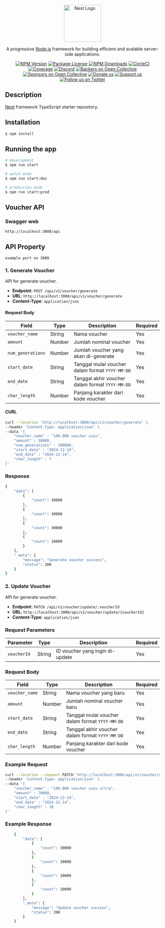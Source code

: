 <p align="center">
  <a href="http://nestjs.com/" target="blank"><img src="https://nestjs.com/img/logo-small.svg" width="120" alt="Nest Logo" /></a>
</p>

[circleci-image]: https://img.shields.io/circleci/build/github/nestjs/nest/master?token=abc123def456
[circleci-url]: https://circleci.com/gh/nestjs/nest

  <p align="center">A progressive <a href="http://nodejs.org" target="_blank">Node.js</a> framework for building efficient and scalable server-side applications.</p>
    <p align="center">
<a href="https://www.npmjs.com/~nestjscore" target="_blank"><img src="https://img.shields.io/npm/v/@nestjs/core.svg" alt="NPM Version" /></a>
<a href="https://www.npmjs.com/~nestjscore" target="_blank"><img src="https://img.shields.io/npm/l/@nestjs/core.svg" alt="Package License" /></a>
<a href="https://www.npmjs.com/~nestjscore" target="_blank"><img src="https://img.shields.io/npm/dm/@nestjs/common.svg" alt="NPM Downloads" /></a>
<a href="https://circleci.com/gh/nestjs/nest" target="_blank"><img src="https://img.shields.io/circleci/build/github/nestjs/nest/master" alt="CircleCI" /></a>
<a href="https://coveralls.io/github/nestjs/nest?branch=master" target="_blank"><img src="https://coveralls.io/repos/github/nestjs/nest/badge.svg?branch=master#9" alt="Coverage" /></a>
<a href="https://discord.gg/G7Qnnhy" target="_blank"><img src="https://img.shields.io/badge/discord-online-brightgreen.svg" alt="Discord"/></a>
<a href="https://opencollective.com/nest#backer" target="_blank"><img src="https://opencollective.com/nest/backers/badge.svg" alt="Backers on Open Collective" /></a>
<a href="https://opencollective.com/nest#sponsor" target="_blank"><img src="https://opencollective.com/nest/sponsors/badge.svg" alt="Sponsors on Open Collective" /></a>
  <a href="https://paypal.me/kamilmysliwiec" target="_blank"><img src="https://img.shields.io/badge/Donate-PayPal-ff3f59.svg" alt="Donate us"/></a>
    <a href="https://opencollective.com/nest#sponsor"  target="_blank"><img src="https://img.shields.io/badge/Support%20us-Open%20Collective-41B883.svg" alt="Support us"></a>
  <a href="https://twitter.com/nestframework" target="_blank"><img src="https://img.shields.io/twitter/follow/nestframework.svg?style=social&label=Follow" alt="Follow us on Twitter"></a>
</p>
  <!--[![Backers on Open Collective](https://opencollective.com/nest/backers/badge.svg)](https://opencollective.com/nest#backer)
  [![Sponsors on Open Collective](https://opencollective.com/nest/sponsors/badge.svg)](https://opencollective.com/nest#sponsor)-->

## Description

[Nest](https://github.com/nestjs/nest) framework TypeScript starter repository.

## Installation

```bash
$ npm install
```

## Running the app

```bash
# development
$ npm run start

# watch mode
$ npm run start:dev

# production mode
$ npm run start:prod
```

## Voucher API

### Swagger web

`http://localhost:3000/api`

## API Property

`example port on 3000`

### 1. Generate Voucher

API for generate voucher.

- **Endpoint**: `POST /api/v1/voucher/generate`
- **URL**: `http://localhost:3000/api/v1/voucher/generate`
- **Content-Type**: `application/json`

#### Request Body

| Field             | Type   | Description                                     | Required |
| ----------------- | ------ | ----------------------------------------------- | -------- |
| `voucher_name`    | String | Nama voucher                                    | Yes      |
| `amount`          | Number | Jumlah nominal voucher                          | Yes      |
| `num_generations` | Number | Jumlah voucher yang akan di-generate            | Yes      |
| `start_date`      | String | Tanggal mulai voucher dalam format `YYYY-MM-DD` | Yes      |
| `end_date`        | String | Tanggal akhir voucher dalam format `YYYY-MM-DD` | Yes      |
| `char_length`     | Number | Panjang karakter dari kode voucher              | Yes      |

#### CURL

```bash
curl --location 'http://localhost:3000/api/v1/voucher/generate' \
--header 'Content-Type: application/json' \
--data '{
    "voucher_name" : "100.000 voucher susu",
    "amount" : 50000,
    "num_generations" : 100000,
    "start_date" : "2024-12-14",
    "end_date" : "2024-12-14",
    "char_length" : 7
}'
```

### Response

```bash
{
    "data": [
        {
            "count": 30000
        },
        {
            "count": 30000
        },
        {
            "count": 30000
        },
        {
            "count": 10000
        }
    ],
    "_meta": {
        "message": "Generate voucher success",
        "status": 200
    }
}
```

### 2. Update Voucher

API for generate voucher.

- **Endpoint**: `PATCH /api/v1/voucher/update/:voucherId`
- **URL**: `http://localhost:3000/api/v1/voucher/update/{voucherId}`
- **Content-Type**: `application/json`

### Request Parameters

| Parameter   | Type   | Description                     | Required |
| ----------- | ------ | ------------------------------- | -------- |
| `voucherId` | String | ID voucher yang ingin di-update | Yes      |

### Request Body

| Field          | Type   | Description                                     | Required |
| -------------- | ------ | ----------------------------------------------- | -------- |
| `voucher_name` | String | Nama voucher yang baru                          | Yes      |
| `amount`       | Number | Jumlah nominal voucher baru                     | Yes      |
| `start_date`   | String | Tanggal mulai voucher dalam format `YYYY-MM-DD` | Yes      |
| `end_date`     | String | Tanggal akhir voucher dalam format `YYYY-MM-DD` | Yes      |
| `char_length`  | Number | Panjang karakter dari kode voucher              | Yes      |

### Example Request

```bash
curl --location --request PATCH 'http://localhost:3000/api/v1/voucher/update/2b9be553-11b1-4803-bebd-85ab0ddd7e91' \
--header 'Content-Type: application/json' \
--data '{
    "voucher_name" : "100.000 voucher susu ultra",
    "amount" : 70000,
    "start_date" : "2024-12-14",
    "end_date" : "2024-12-14",
    "char_length" : 10
}'
```

### Example Response

```bash
    {
        "data": [
            {
                "count": 30000
            },
            {
                "count": 30000
            },
            {
                "count": 30000
            },
            {
                "count": 10000
            }
        ],
        "_meta": {
            "message": "Update voucher success",
            "status": 200
        }
    }
```
